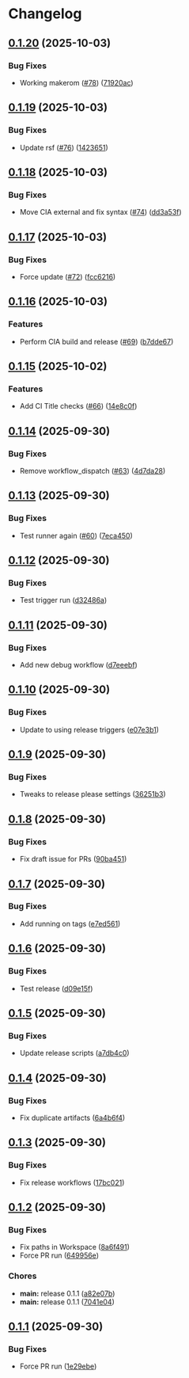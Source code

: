 # Changelog

## [0.1.20](https://github.com/steddyman/Ballistica/compare/v0.1.19...v0.1.20) (2025-10-03)


### Bug Fixes

* Working makerom ([#78](https://github.com/steddyman/Ballistica/issues/78)) ([71920ac](https://github.com/steddyman/Ballistica/commit/71920ac48c87f17120d27e011ecc15d1a8eddb9d))

## [0.1.19](https://github.com/steddyman/Ballistica/compare/v0.1.18...v0.1.19) (2025-10-03)


### Bug Fixes

* Update rsf ([#76](https://github.com/steddyman/Ballistica/issues/76)) ([1423651](https://github.com/steddyman/Ballistica/commit/1423651774f8cf4d27b54195d99dac36cfdb4a77))

## [0.1.18](https://github.com/steddyman/Ballistica/compare/v0.1.17...v0.1.18) (2025-10-03)


### Bug Fixes

* Move CIA external and fix syntax ([#74](https://github.com/steddyman/Ballistica/issues/74)) ([dd3a53f](https://github.com/steddyman/Ballistica/commit/dd3a53fbdbccc1d5e1e46f5f95d90bca11c6310e))

## [0.1.17](https://github.com/steddyman/Ballistica/compare/v0.1.16...v0.1.17) (2025-10-03)


### Bug Fixes

* Force update ([#72](https://github.com/steddyman/Ballistica/issues/72)) ([fcc6216](https://github.com/steddyman/Ballistica/commit/fcc62164569d39d0553a23a6f29d18046e4f1015))

## [0.1.16](https://github.com/steddyman/Ballistica/compare/v0.1.15...v0.1.16) (2025-10-03)


### Features

* Perform CIA build and release ([#69](https://github.com/steddyman/Ballistica/issues/69)) ([b7dde67](https://github.com/steddyman/Ballistica/commit/b7dde67a75c2ab850732fda87448cea0329b711c))

## [0.1.15](https://github.com/steddyman/Ballistica/compare/v0.1.14...v0.1.15) (2025-10-02)


### Features

* Add CI Title checks ([#66](https://github.com/steddyman/Ballistica/issues/66)) ([14e8c0f](https://github.com/steddyman/Ballistica/commit/14e8c0ff2a215017fdc97a9288a8e0de9c586a52))

## [0.1.14](https://github.com/steddyman/Ballistica/compare/v0.1.13...v0.1.14) (2025-09-30)


### Bug Fixes

* Remove workflow_dispatch ([#63](https://github.com/steddyman/Ballistica/issues/63)) ([4d7da28](https://github.com/steddyman/Ballistica/commit/4d7da28db142ced5aa82ea2682aa2281e28805db))

## [0.1.13](https://github.com/steddyman/Ballistica/compare/v0.1.12...v0.1.13) (2025-09-30)


### Bug Fixes

* Test runner again ([#60](https://github.com/steddyman/Ballistica/issues/60)) ([7eca450](https://github.com/steddyman/Ballistica/commit/7eca4503d6710a7708eea1f2783b96eb227b682c))

## [0.1.12](https://github.com/steddyman/Ballistica/compare/v0.1.11...v0.1.12) (2025-09-30)


### Bug Fixes

* Test trigger run ([d32486a](https://github.com/steddyman/Ballistica/commit/d32486a6058a4547a6583310727506508ed0d7f8))

## [0.1.11](https://github.com/steddyman/Ballistica/compare/v0.1.10...v0.1.11) (2025-09-30)


### Bug Fixes

* Add new debug workflow ([d7eeebf](https://github.com/steddyman/Ballistica/commit/d7eeebf65c8fdfac24e768f32e5b4da6fb32cf70))

## [0.1.10](https://github.com/steddyman/Ballistica/compare/v0.1.9...v0.1.10) (2025-09-30)


### Bug Fixes

* Update to using release triggers ([e07e3b1](https://github.com/steddyman/Ballistica/commit/e07e3b1e4b156e1d1e77eb8fa41495b3ab0ba63c))

## [0.1.9](https://github.com/steddyman/Ballistica/compare/v0.1.8...v0.1.9) (2025-09-30)


### Bug Fixes

* Tweaks to release please settings ([36251b3](https://github.com/steddyman/Ballistica/commit/36251b30959a189171096e8dde687edd9f38e6cf))

## [0.1.8](https://github.com/steddyman/Ballistica/compare/v0.1.7...v0.1.8) (2025-09-30)


### Bug Fixes

* Fix draft issue for PRs ([90ba451](https://github.com/steddyman/Ballistica/commit/90ba451b3c39bd2d82eb7042e4b74c3596e1aec0))

## [0.1.7](https://github.com/steddyman/Ballistica/compare/v0.1.6...v0.1.7) (2025-09-30)


### Bug Fixes

* Add running on tags ([e7ed561](https://github.com/steddyman/Ballistica/commit/e7ed5611c64d4afec93ae4549c505f1cba681a83))

## [0.1.6](https://github.com/steddyman/Ballistica/compare/v0.1.5...v0.1.6) (2025-09-30)


### Bug Fixes

* Test release ([d09e15f](https://github.com/steddyman/Ballistica/commit/d09e15f9c09a6fc5bbea22945e08daadcbb7d3e7))

## [0.1.5](https://github.com/steddyman/Ballistica/compare/v0.1.4...v0.1.5) (2025-09-30)


### Bug Fixes

* Update release scripts ([a7db4c0](https://github.com/steddyman/Ballistica/commit/a7db4c098392799908b73162ead5355400484765))

## [0.1.4](https://github.com/steddyman/Ballistica/compare/v0.1.3...v0.1.4) (2025-09-30)


### Bug Fixes

* Fix duplicate artifacts ([6a4b6f4](https://github.com/steddyman/Ballistica/commit/6a4b6f4d2f9bd623346749e502cbc58ba6f7772e))

## [0.1.3](https://github.com/steddyman/Ballistica/compare/v0.1.2...v0.1.3) (2025-09-30)


### Bug Fixes

* Fix release workflows ([17bc021](https://github.com/steddyman/Ballistica/commit/17bc0211a47e4dd7ce8e83fc547b4d9d65c977f4))

## [0.1.2](https://github.com/steddyman/Ballistica/compare/v0.1.1...v0.1.2) (2025-09-30)


### Bug Fixes

* Fix paths in Workspace ([8a6f491](https://github.com/steddyman/Ballistica/commit/8a6f491e9ec271ea961a13834a794d71ead8e9c7))
* Force PR run ([649956e](https://github.com/steddyman/Ballistica/commit/649956e71e7eb588ea88065815119d89ee0d6d45))


### Chores

* **main:** release 0.1.1 ([a82e07b](https://github.com/steddyman/Ballistica/commit/a82e07b29d6b6b3a6caab4617d70196ba62610aa))
* **main:** release 0.1.1 ([7041e04](https://github.com/steddyman/Ballistica/commit/7041e0404c6c429feeba9b24b9eddb3feedab969))

## [0.1.1](https://github.com/steddyman/Ballistica/compare/v0.1.0...v0.1.1) (2025-09-30)


### Bug Fixes

* Force PR run ([1e29ebe](https://github.com/steddyman/Ballistica/commit/1e29ebe44554b2eef86b5334750fbc7a518f7f68))
